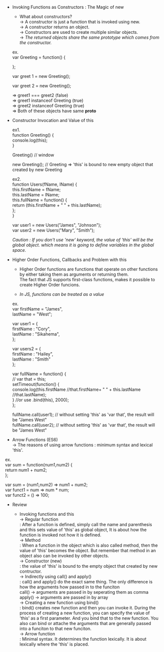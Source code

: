 * Invoking Functions as Constructors : The Magic of new </br>
  
  * What about constructors?</br>
  -> A constructor is just a function that is invoked using new.</br>
  -> A constructor returns an object.</br>
  -> Constructors are used to create multiple similar objects.</br>
  -> *The returned objects share the same prototype which comes from the constructor.*</br>

  ex.</br>
  var Greeting = function() {</br>

  };</br>

  var greet 1 = new Greeting();</br>
  
  var greet 2 = new Greeting();</br>

  => greet1 === greet2 (false)</br>
  => greet1 instanceof Greeting (true)</br>
  => greet2 instanceof Greeting (true)</br>
  => Both of these objects have same __proto__ </br>


* Constructor Invocation and Value of this</br>

  ex1.</br>
  function Greeting() {</br>
    console.log(this);</br>
  }</br>

  Greeting()  // window</br>

  new Greeting();  // Greeting => 'this' is bound to new empty object that created by new Greeting </br>

  ex2.</br>
  function Users(fName, lName) {</br>
    this.firstName = fName;</br>
    this.lastName = lName;</br>
    this.fullName = function() {</br>
      return (this.firstName + " " + this.lastName);</br>
    };</br>
  }</br>

  var user1 = new Users("James", "Johnson");</br>
  var user2 = new Users("Mary", "Smith");</br>

  *Caution : If you don't use 'new' keyword, the value of 'this' will be the global object. which means it is going to define variables in the global space.*</br>


* Higher Order Functions, Callbacks and Problem with this </br>

  * Higher Order functions are functions that operate on other functions by either taking them as arguments or returning them.</br>
    The fact that JS supports first-class functions, makes it possible to create Higher Order funcions.</br>

  * *In JS, functions can be treated as a value*</br>

  ex.</br>
   var firstName = "James",</br>
       lastName = "West";</br>
  
   var user1 = {</br>
     firstName : "Cory",</br>
     lastName : "Sikahema",</br>
   };</br>

   var users2 = {</br>
     firstName : "Hailey",</br>
     lastName : "Smith"</br>
   };</br>

   var fullName = function() {</br>
    // var that = this;</br>
     setTimeout(function() {</br>
       console.log(this.firstName  //that.firstName+ " " + this.lastName //that.lastName);</br>
     } //or use .bind(this), 2000);</br>
   };</br>

  fullName.call(user1); // without setting 'this' as 'var that', the result will be "James West"</br>
  fullName.call(user2); // without setting 'this' as 'var that', the result will be "James West"</br>


* Arrow Functions (ES6) </br>
-> The reasons of using arrow functions : minimum syntax and lexical 'this'.</br>

ex.</br>
var sum = function(num1,num2) {</br>
  return num1 + num2;</br>
};</br>

var sum = (num1,num2) => num1 + num2;</br>
var funct1 = num => num * num;</br>
var funct2 = () => 100;</br>


* Review</br>

  * Invoking functions and this</br>
  -> Regular function </br>
      : After a function is defined, simply call the name and parenthesis and this sets value of 'this' as global object, It is about how the function is invoked not how it is defined.</br>
  -> Method </br>
      : When a function in the object which is also called method, then the value of 'this' becomes the object. But remember that method in an object also can be invoked by other objects.</br>
  -> Constructor (new)</br>
      : the value of 'this' is bound to the empty object that created by new contructor.</br>
  -> Indirectly using call() and apply()</br>
      : call() and apply() do the exact same thing. The only difference is how the arguments how passed in to the funciton</br>
        call() -> arguments are passed in by seperating them as comma</br>
        apply() -> arguments are passed in by array</br>
  -> Creating a new function using bind()</br>
      : bind() creates new function and then you can invoke it. During the process of creating a new function, you can specify the value of 'this' as a first parameter. And you bind that to the new function. You also can bind or attache the arguments that are generally passed into a funciton to that new funciton.</br>
  -> Arrow function</br>
      : Minimal syntax. It determines the function lexically. It is about lexically where the 'this' is placed.</br>
  







